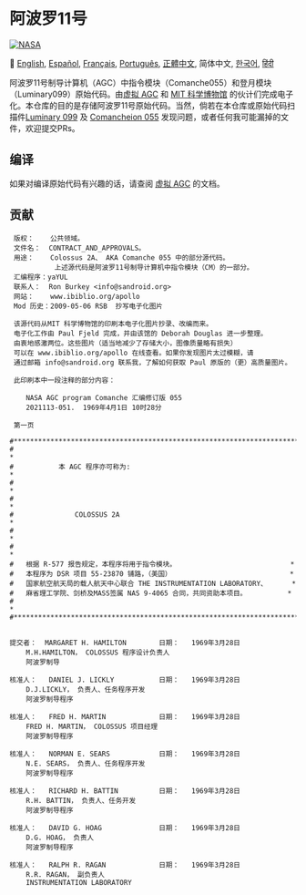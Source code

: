 # 阿波罗11号
[![NASA][1]][2]

:crossed_flags:
[English][EN],
[Español][ES],
[Français][FR],
[Português][PT_BR],
[正體中文][ZH_TW],
简体中文,
[한국어][KO_KR],
[हिंदी][HI]

[EN]:README.md
[ES]:README.es.md
[FR]:README.fr.md
[PT_BR]:README.pt_br.md
[ZH_TW]:README.zh_tw.md
[ZH_CN]:README.zh_cn.md
[KO_KR]:README.ko_kr.md
[HI]:README.hi.md

阿波罗11号制导计算机（AGC）中指令模块（Comanche055）和登月模块（Luminary099）原始代码。由[虚拟 AGC](http://www.ibiblio.org/apollo/) 和 [MIT 科学博物馆](http://web.mit.edu/museum/) 的伙计们完成电子化。本仓库的目的是存储阿波罗11号原始代码。当然，倘若在本仓库或原始代码扫描件[Luminary 099](http://www.ibiblio.org/apollo/ScansForConversion/Luminary099/) 及 [Comancheion 055](http://www.ibiblio.org/apollo/ScansForConversion/Comanche055/) 发现问题，或者任何我可能漏掉的文件，欢迎提交PRs。

## 编译

如果对编译原始代码有兴趣的话，请查阅 [虚拟 AGC](https://github.com/rburkey2005/virtualagc) 的文档。

## 贡献
```plain
 版权：    公共领域。
 文件名：  CONTRACT_AND_APPROVALS。
 用途：    Colossus 2A、 AKA Comanche 055 中的部分源代码。
           上述源代码是阿波罗11号制导计算机中指令模块（CM）的一部分。
 汇编程序：yaYUL
 联系人：  Ron Burkey <info@sandroid.org>
 网站：    www.ibiblio.org/apollo
 Mod 历史：2009-05-06 RSB  抄写电子化图片

 该源代码从MIT 科学博物馆的印刷本电子化图片抄录、改编而来。
 电子化工作由 Paul Fjeld 完成，并由该馆的 Deborah Douglas 进一步整理。
 由衷地感激两位。这些图片（适当地减少了存储大小，图像质量略有损失）
 可以在 www.ibiblio.org/apollo 在线查看。如果你发现图片太过模糊，请
 通过邮箱 info@sandroid.org 联系我，了解如何获取 Paul 原版的（更）高质量图片。

 此印刷本中一段注释的部分内容：

    NASA AGC program Comanche 汇编修订版 055
    2021113-051.  1969年4月1日 10时28分

 第一页

#************************************************************************
#                                                                       *
#           本 AGC 程序亦可称为:                                         *
#                                                                       *
#                                                                       *
#               COLOSSUS 2A                                             *
#                                                                       *
#                                                                       *
#   根据 R-577 报告规定，本程序将用于指令模块。                            *
#   本程序为 DSR 项目 55-23870 铺路，（美国）                             *
#   国家航空航天局的载人航天中心联合 THE INSTRUMENTATION LABORATORY、      *
#   麻省理工学院、剑桥及MASS签属 NAS 9-4065 合同，共同资助本项目。          *
#                                                                       *
#************************************************************************


提交者：  MARGARET H. HAMILTON        日期：   1969年3月28日
    M.H.HAMILTON， COLOSSUS 程序设计负责人
    阿波罗制导

核准人：   DANIEL J. LICKLY           日期：   1969年3月28日
    D.J.LICKLY， 负责人、任务程序开发
    阿波罗制导程序

核准人：   FRED H. MARTIN             日期：   1969年3月28日
    FRED H. MARTIN， COLOSSUS 项目经理
    阿波罗制导程序

核准人：   NORMAN E. SEARS            日期：   1969年3月28日
    N.E. SEARS， 负责人、任务程序开发
    阿波罗制导程序

核准人：   RICHARD H. BATTIN          日期：   1969年3月28日
    R.H. BATTIN， 负责人、任务开发
    阿波罗制导程序

核准人：   DAVID G. HOAG              日期：   1969年3月28日
    D.G. HOAG， 负责人
    阿波罗制导程序

核准人：   RALPH R. RAGAN             日期：   1969年3月28日
    R.R. RAGAN， 副负责人
    INSTRUMENTATION LABORATORY
```

[1]:https://cdn.rawgit.com/aleen42/badges/c9246f74/src/nasa.svg
[2]:https://www.nasa.gov/mission_pages/apollo/missions/apollo11.html
